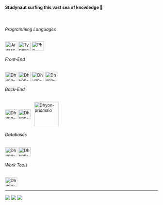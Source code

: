 <h4 align="left"> 
  Studynaut surfing this vast sea of knowledge 🚀
</h4>

<div align="left"><br>
  <h6>Programming Languages</h6>
  <img title="Javascript" align="center" alt="Javascript" height="30" width="40" src="https://cdn.jsdelivr.net/gh/devicons/devicon/icons/javascript/javascript-original.svg" />
  <img title="Typescript" align="center" alt="Typescript" height="30" width="40" src="https://cdn.jsdelivr.net/gh/devicons/devicon/icons/typescript/typescript-original.svg" />
  <img title="Php" align="center" alt="Php" height="30" width="40" src="https://cdn.jsdelivr.net/gh/devicons/devicon/icons/php/php-original.svg" />
  
  <h6>Front-End</h6>
  <img title="ReactJs" align="center" alt="Dhyon-reactjs" height="30" width="40" src="https://cdn.jsdelivr.net/gh/devicons/devicon/icons/react/react-original.svg" />
  <img title="NextJs" align="center" alt="Dhyon-nextjs" height="30" width="40" src="https://cdn.jsdelivr.net/gh/devicons/devicon/icons/nextjs/nextjs-original.svg" />
  <img title="Sass" align="center" alt="Dhyon-sass" height="30" width="40" src="https://cdn.jsdelivr.net/gh/devicons/devicon/icons/sass/sass-original.svg" />
  <img title="MaterialUI" align="center" alt="Dhyon-MUI" height="30" width="40" src="https://cdn.jsdelivr.net/gh/devicons/devicon/icons/materialui/materialui-original.svg" />

  <h6>Back-End</h6>
  <img title="Node.js" align="center" alt="Dhyon-nodejs" height="30" width="40" src="https://cdn.jsdelivr.net/gh/devicons/devicon/icons/nodejs/nodejs-original.svg" />
  <img title="Nest.js" align="center" alt="Dhyon-nestjs" height="30" width="40" src="https://cdn.jsdelivr.net/gh/devicons/devicon/icons/nestjs/nestjs-plain.svg" /> &nbsp;
  <img title="Prisma.io" align="center" alt="Dhyon-prismaio" height="80" width="80" src="https://website-v9.vercel.app/logo-white.svg" />

  <h6>Databases</h6>
  <img title="MySQL" align="center" alt="Dhyon-mysql" height="30" width="40" src="https://cdn.jsdelivr.net/gh/devicons/devicon/icons/mysql/mysql-original.svg" />
  <img title="MongoDB" align="center" alt="Dhyon-mongodb" height="30" width="40" src="https://cdn.jsdelivr.net/gh/devicons/devicon/icons/mongodb/mongodb-original.svg" />
  
  <h6>Work Tools</h6>
  <img title="Figma" align="center" alt="Dhyon-figma" height="30" width="40" src="https://cdn.jsdelivr.net/gh/devicons/devicon/icons/figma/figma-original.svg" />
</div>

<hr />

<p align="left">
  <a href="mailto:dhyon.kpm@gmail.com" alt="Gmail">
  <img src="https://img.shields.io/badge/-Gmail-FF0000?style=flat-square&labelColor=FF0000&logo=gmail&logoColor=white&link=gabrield.developer@gmail.com" /></a>

  <a href="https://www.linkedin.com/in/dhyonkeyllon/" alt="Linkedin">
  <img src="https://img.shields.io/badge/-Linkedin-0e76a8?style=flat-square&logo=Linkedin&logoColor=white&link=https://www.linkedin.com/in/gabedev/" /></a>

  <a href="https://www.instagram.com/dhy.on/" alt="Instagram">
  <img src="https://img.shields.io/badge/-Instagram-DF0174?style=flat-square&labelColor=DF0174&logo=instagram&logoColor=white&link=https://www.instagram.com/phedrakeson/"/></a>
</p>
